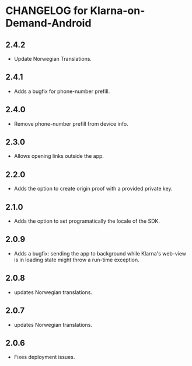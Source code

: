 # CHANGELOG for Klarna-on-Demand-Android

## 2.4.2
* Update Norwegian Translations. 

## 2.4.1
* Adds a bugfix for phone-number prefill.

## 2.4.0
* Remove phone-number prefill from device info.

## 2.3.0
* Allows opening links outside the app.

## 2.2.0
* Adds the option to create origin proof with a provided private key.

## 2.1.0
* Adds the option to set programatically the locale of the SDK.

## 2.0.9
* Adds a bugfix: sending the app to background while Klarna's web-view is in loading state might throw a run-time exception.

## 2.0.8
* updates Norwegian translations.

## 2.0.7
* updates Norwegian translations.

## 2.0.6
* Fixes deployment issues.
